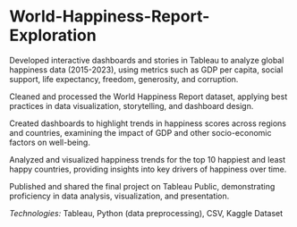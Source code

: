 # World-Happiness-Report-Exploration
Developed interactive dashboards and stories in Tableau to analyze global happiness data (2015-2023), using metrics such as GDP per capita, social support, life expectancy, freedom, generosity, and corruption.

Cleaned and processed the World Happiness Report dataset, applying best practices in data visualization, storytelling, and dashboard design.

Created dashboards to highlight trends in happiness scores across regions and countries, examining the impact of GDP and other socio-economic factors on well-being.

Analyzed and visualized happiness trends for the top 10 happiest and least happy countries, providing insights into key drivers of happiness over time.

Published and shared the final project on Tableau Public, demonstrating proficiency in data analysis, visualization, and presentation.

*Technologies:* Tableau, Python (data preprocessing), CSV, Kaggle Dataset
